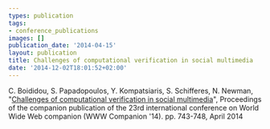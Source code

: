 ```yaml
---
types: publication
tags:
- conference_publications
images: []
publication_date: '2014-04-15'
layout: publication
title: Challenges of computational verification in social multimedia
date: '2014-12-02T18:01:52+02:00'
---
```

<p>C. Boididou, S. Papadopoulos, Y. Kompatsiaris, S. Schifferes, N. Newman, "<a href="http://dl.acm.org/citation.cfm?id=2579323">Challenges of computational verification in social multimedia</a>", Proceedings of the companion publication of the 23rd international conference on World Wide Web companion (WWW Companion '14). pp. 743-748, April 2014</p>
